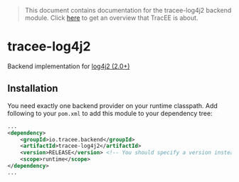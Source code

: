 > This document contains documentation for the tracee-log4j2 backend module. Click [here](/README.md) to get an overview that TracEE is about.

# tracee-log4j2

Backend implementation for [log4j2 (2.0+)](http://logging.apache.org/log4j/2.x/)

## Installation

You need exactly one backend provider on your runtime classpath. Add following to your `pom.xml` to add this module to your dependency tree:

```xml
...
<dependency>
	<groupId>io.tracee.backend</groupId>
    <artifactId>tracee-log4j2</artifactId>
    <version>RELEASE</version> <!-- You should specify a version instead -->
    <scope>runtime</scope>
</dependency>
...
```
